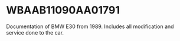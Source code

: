 # WBAAB11090AA01791
Documentation of BMW E30 from 1989. Includes all modification and service done to the car.
